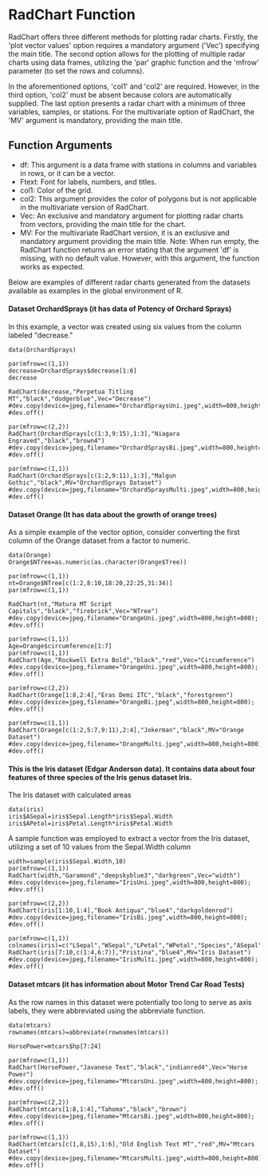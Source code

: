 
# RadChart Function

RadChart offers three different methods for plotting radar charts. Firstly, the 'plot vector values' option requires a mandatory argument ('Vec') specifying the main title. The second option allows for the plotting of multiple radar charts using data frames, utilizing the 'par' graphic function and the 'mfrow' parameter (to set the rows and columns).

In the aforementioned options, 'col1' and 'col2' are required. However, in the third option, 'col2' must be absent because colors are automatically supplied. The last option presents a radar chart with a minimum of three variables, samples, or stations. For the multivariate option of RadChart, the 'MV' argument is mandatory, providing the main title.

## Function Arguments
* df: This argument is a data frame with stations in columns and variables in rows, or it can be a vector.
* Ftext: Font for labels, numbers, and titles.
* col1: Color of the grid.
* col2: This argument provides the color of polygons but is not applicable in the multivariate version of RadChart.
* Vec: An exclusive and mandatory argument for plotting radar charts from vectors, providing the main title for the chart.
* MV: For the multivariate RadChart version, it is an exclusive and mandatory argument providing the main title.
Note: When run empty, the RadChart function returns an error stating that the argument 'df' is missing, with no default value. However, with this argument, the function works as expected.

Below are examples of different radar charts generated from the datasets available as examples in the global environment of R.

#### Dataset OrchardSprays (it has data of Potency of Orchard Sprays)

In this example, a vector was created using six values from the column labeled "decrease."

```{r}
data(OrchardSprays)
```

```{r}
par(mfrow=c(1,1))
decrease=OrchardSprays$decrease[1:6]
decrease
```

```{r}
RadChart(decrease,"Perpetua Titling MT","black","dodgerblue",Vec="Decrease")
#dev.copy(device=jpeg,filename="OrchardSpraysUni.jpeg",width=800,height=800);
#dev.off()
```

```{r}
par(mfrow=c(2,2))
RadChart(OrchardSprays[c(1:3,9:15),1:3],"Niagara Engraved","black","brown4")
#dev.copy(device=jpeg,filename="OrchardSpraysBi.jpeg",width=800,height=800);
#dev.off()
```

```{r}
par(mfrow=c(1,1))
RadChart(OrchardSprays[c(1:2,9:11),1:3],"Malgun Gothic","black",MV="OrchardSprays Dataset")
#dev.copy(device=jpeg,filename="OrchardSpraysMulti.jpeg",width=800,height=800);
#dev.off()

```

#### Dataset Orange (It has data about the growth of orange trees)

As a simple example of the vector option, consider converting the first column of the Orange dataset from a factor to numeric.

```{r}
data(Orange)
Orange$NTree=as.numeric(as.character(Orange$Tree))
```

```{r}
par(mfrow=c(1,1))
nt=Orange$NTree[c(1:2,8:10,18:20,22:25,31:34)]
par(mfrow=c(1,1))

RadChart(nt,"Matura MT Script Capitals","black","firebrick",Vec="NTree")
#dev.copy(device=jpeg,filename="OrangeUni.jpeg",width=800,height=800);
#dev.off()
```

```{r}
par(mfrow=c(1,1))
Age=Orange$circumference[1:7]
par(mfrow=c(1,1))
RadChart(Age,"Rockwell Extra Bold","black","red",Vec="Circumference")
#dev.copy(device=jpeg,filename="OrangeUni.jpeg",width=800,height=800);
#dev.off()
```

```{r}
par(mfrow=c(2,2))
RadChart(Orange[1:8,2:4],"Eras Demi ITC","black","forestgreen")
#dev.copy(device=jpeg,filename="OrangeBi.jpeg",width=800,height=800);
#dev.off()
```

```{r}
par(mfrow=c(1,1))
RadChart(Orange[c(1:2,5:7,9:11),2:4],"Jokerman","black",MV="Orange Dataset")
#dev.copy(device=jpeg,filename="OrangeMulti.jpeg",width=800,height=800);
#dev.off()
```

#### This is the Iris dataset (Edgar Anderson data). It contains data about four features of three species of the Iris genus dataset Iris.

The Iris dataset with calculated areas

```{r}
data(iris)
iris$ASepal=iris$Sepal.Length*iris$Sepal.Width
iris$APetal=iris$Petal.Length*iris$Petal.Width
```

A sample function was employed to extract a vector from the Iris dataset, utilizing a set of 10 values from the Sepal.Width column

```{r}
width=sample(iris$Sepal.Width,10)
par(mfrow=c(1,1))
RadChart(width,"Garamond","deepskyblue3","darkgreen",Vec="width")
#dev.copy(device=jpeg,filename="IrisUni.jpeg",width=800,height=800);
#dev.off()
```

```{r}
par(mfrow=c(2,2))
RadChart(iris[1:10,1:4],"Book Antiqua","blue4","darkgoldenrod")
#dev.copy(device=jpeg,filename="IrisBi.jpeg",width=800,height=800);
#dev.off()
```

```{r}
par(mfrow=c(1,1))
colnames(iris)=c("LSepal","WSepal","LPetal","WPetal","Species","ASepal","APetal")
RadChart(iris[7:10,c(1:4,6:7)],"Pristina","blue4",MV="Iris Dataset")
#dev.copy(device=jpeg,filename="IrisMulti.jpeg",width=800,height=800);
#dev.off()
```

#### Dataset mtcars (it has information about Motor Trend Car Road Tests)

As the row names in this dataset were potentially too long to serve as axis labels, they were abbreviated using the abbreviate function.

```{r}
data(mtcars)
rownames(mtcars)=abbreviate(rownames(mtcars))

HorsePower=mtcars$hp[7:24]
```

```{r}
par(mfrow=c(1,1))
RadChart(HorsePower,"Javanese Text","black","indianred4",Vec="Horse Power")
#dev.copy(device=jpeg,filename="MtcarsUni.jpeg",width=800,height=800);
#dev.off()
```

```{r}
par(mfrow=c(2,2))
RadChart(mtcars[1:8,1:4],"Tahoma","black","brown")
#dev.copy(device=jpeg,filename="MtcarsBi.jpeg",width=800,height=800);
#dev.off()
```

```{r}
par(mfrow=c(1,1))
RadChart(mtcars[c(1,8,15),1:6],"Old English Text MT","red",MV="Mtcars Dataset")
#dev.copy(device=jpeg,filename="MtcarsMulti.jpeg",width=800,height=800);
#dev.off()
```


